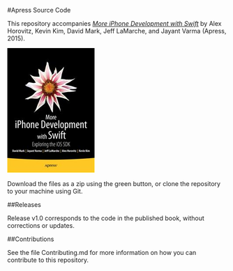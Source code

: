 #Apress Source Code

This repository accompanies [*More iPhone Development with Swift*](http://www.apress.com/9781484204498) by Alex Horovitz, Kevin Kim, David Mark, Jeff LaMarche, and Jayant Varma (Apress, 2015).

![Cover image](9781484204498.jpg)

Download the files as a zip using the green button, or clone the repository to your machine using Git.

##Releases

Release v1.0 corresponds to the code in the published book, without corrections or updates.

##Contributions

See the file Contributing.md for more information on how you can contribute to this repository.

